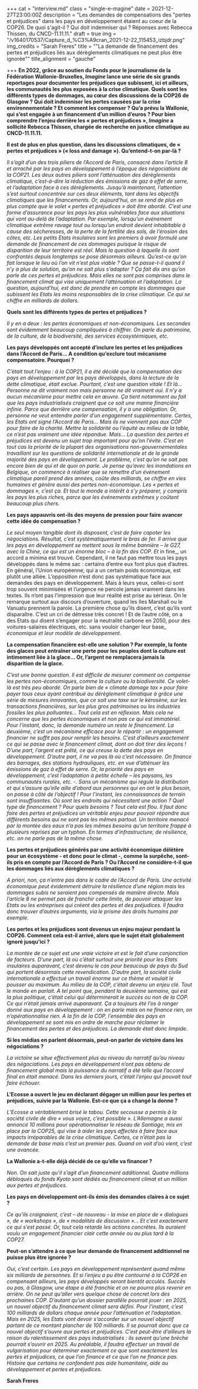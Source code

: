 +++
cat = "interview.md"
class = "single-e-magine"
date = 2021-12-27T23:00:00Z
description = "Les demandes de compensations des \"pertes et préjudices\" dans les pays en développement étaient au coeur de la COP26. De quoi s'agit-il ? Qui doit indemniser qui ? Réponses avec Rebecca Thissen, du CNCD-11.11.11."
draft = true
img = "/v1640170537/Capture_d_%C3%A9cran_2021-12-22_115453_izbjdr.png"
img_credits = "Sarah Freres"
title = "\"La demande de financement des pertes et préjudices liés aux dérèglements climatiques ne peut plus être ignorée\""
title_alignment = "gauche"

+++
**En 2022, grâce au soutien du Fonds pour le journalisme de la Fédération Wallonie-Bruxelles, _Imagine_ lance une série de six grands reportages pour documenter les préjudices que subissent, ici et ailleurs, les communautés les plus exposées à la crise climatique. Quels sont les différents types de dommages, au cœur des discussions de la COP26 de Glasgow ? Qui doit indemniser les pertes causées par la crise environnementale ? Et comment les compenser ? Qu’a prévu la Wallonie, qui s’est engagée à un financement d’un million d’euros ? Pour bien comprendre l’enjeu derrière les « pertes et préjudices », _Imagine_ a sollicité Rebecca Thissen, chargée de recherche en justice climatique au CNCD-11.11.11.**

**Il est de plus en plus question, dans les discussions climatiques, de « pertes et préjudices » (« loss and damage »). Qu’entend-t-on par-là ?**

_Il s’agit d’un des trois piliers de l’Accord de Paris, consacré dans l’article 8 et arraché par les pays en développement à l’époque des négociations de la COP21. Les deux autres piliers sont l’atténuation des dérèglements climatique, c’est-à-dire la réduction des émissions de gaz à effet de serre, et l’adaptation face à ces dérèglements. Jusqu’à maintenant, l’attention s’est surtout concentrée sur ces deux éléments, tant dans les objectifs climatiques que les financements. Or, aujourd’hui, on se rend de plus en plus compte que le volet « pertes et préjudices » doit être abordé. C’est une forme d’assurance pour les pays les plus vulnérables face aux situations qui vont au-delà de l’adaptation. Par exemple, lorsqu’un événement climatique extrême ravage tout ou lorsqu’un endroit devient inhabitable à cause des sécheresses, de la perte de la fertilité des sols, de l’érosion des côtes, etc. Les petits Etats insulaires sont les premiers à avoir formulé une demande de financement de ces dommages puisque le risque de disparition de leur territoire est réel. Mais la question à laquelle ils sont confrontés depuis longtemps se pose désormais ailleurs. Qu’est-ce qu’on fait lorsque le lieu où l’on vit n’est plus viable ? Que se passe-t-il quand il n’y a plus de solution, qu’on ne sait plus s’adapter ? Ça fait dix ans qu’on parle de ces pertes et préjudices. Mais elles ne sont pas comprises dans le financement climat qui vise uniquement l’atténuation et l’adaptation. La question, aujourd’hui, est donc de prendre en compte les dommages que subissent les Etats les moins responsables de la crise climatique. Ce qui se chiffre en milliards de dollars._

**Quels sont les différents types de pertes et préjudices ?**

_Il y en a deux : les pertes économiques et non-économiques. Les secondes sont évidemment beaucoup compliquées à chiffrer. On parle du patrimoine, de la culture, de la biodiversité, des services écosystémiques, etc._

**Les pays développés ont accepté d’inclure les pertes et les préjudices dans l’Accord de Paris… A condition qu’exclure tout mécanisme compensatoire. Pourquoi ?**

_C’était tout l’enjeu : à la COP21, il a été décidé que la compensation_ _des pays en développement par les pays développés, dans la lecture de la dette climatique, était exclue. Pourtant, c’est une question vitale ! Et là… Personne ne dit vraiment non mais personne ne dit vraiment oui. Il n’y a aucun mécanisme pour mettre cela en œuvre. Ça tient notamment au fait que les pays industrialisés craignent que ce soit une manne financière infinie. Parce que derrière une compensation, il y a une obligation. Or, personne ne veut entendre parler d’un engagement supplémentaire. Certes, les Etats ont signé l’Accord de Paris… Mais ils ne viennent pas aux COP pour faire de la charité. Mettre la solidarité ou l’équité au milieu de la table, ce n’est pas vraiment une idée répandue. Mais… La question des pertes et préjudices est devenu un sujet trop important pour qu’on l’évite. C’est en tout cas la priorité de la plupart des organisations non-gouvernementales travaillant sur les questions de solidarité internationale et de la grande majorité des pays en développement. Le problème, c’est qu’on ne sait pas encore bien de qui et de quoi on parle. Je pense qu’avec les inondations en Belgique, on commence à réaliser que se remettre d’un événement climatique pareil prend des années, coûte des milliards, se chiffre en vies humaines et génère aussi des pertes non-économique. Les « pertes et dommages », c’est ça. Et tout le monde a intérêt à s’y préparer, y compris les pays les plus riches, parce que les événements extrêmes y coûtent beaucoup plus chers._

**Les pays appauvris ont-ils des moyens de pression pour faire avancer cette idée de compensation ?**

_Le seul moyen tangible dont ils disposent, c’est de faire capoter les négociations. Résultat, c’est systématiquement le bras de fer. Il arrive que les pays en développement se mettent sous la même bannière – le G27, avec la Chine, ce qui est un énorme bloc – à la fin des COP._ _Et_ in fine_, un accord a minima est trouvé. Cependant, il ne faut pas mettre tous les pays développés dans le même sac : certains d’entre eux font plus que d’autres. En général, l’Union européenne, qui a un certain poids économique, est plutôt une alliée. L’opposition n’est donc pas systématique face aux demandes des pays en développement. Mais à leurs yeux, celles-ci sont trop souvent minimisées et l’urgence ne percole jamais vraiment dans les textes. Ils n’ont pas l’impression que leur réalité est prise au sérieux. On le remarque surtout aux discours d’ouverture, quand les Iles Marshall ou le Vanuatu prennent la parole. La première chose qu’ils disent, c’est qu’ils vont disparaître. C’est un cri de détresse très concret ! Et de l’autre côté, on a des Etats qui disent s’engager pour la neutralité carbone en 2050, pour des voitures-salaires électriques, etc. sans vouloir changer leur base_ _économique et leur modèle de développement._

**La compensation financière est-elle une solution ? Par exemple, la fonte des glaces peut entraîner une perte pour les peuples dont la culture est intimement liée à la glace… Or, l’argent ne remplacera jamais la disparition de la glace.**

_C’est une bonne question. Il est difficile de mesurer comment on compense les pertes non-économiques, comme la culture ou la biodiversité. Ce volet-là est très peu abordé. On parle bien de « climate damage tax » pour faire payer tous ceux ayant contribué au dérèglement climatique à grâce une série de mesures innovantes, que ce soit une taxe sur le kérosène, sur les transactions financières, sur les plus gros patrimoines ou les industries fossiles les plus polluantes… Tout cela est en réflexion. Mais cela ne concerne que les pertes économiques et non pas ce qui est immatériel. Pour l’instant, donc, la demande numéro un reste le financement. La deuxième, c’est un mécanisme efficace pour le répartir : un engagement financier ne suffit pas pour remplir les besoins. C’est d’ailleurs exactement ce qui se passe avec le financement climat, dont on doit tirer des leçons ! D’une part, l’argent est prêté, ce qui creuse la dette des pays en développement. D’autre part, il ne va pas là où c’est nécessaire. On finance des barrages, des stations hydrauliques, etc. en vue d’atténuer les émissions de gaz à effet de serre. Or, la priorité des pays en développement, c’est l’adaptation à petite échelle – les paysans, les communautés rurales, etc. -. Sans un mécanisme qui régule la distribution et qui s’assure qu’elle aille d’abord aux personnes qui en ont le plus besoin, on passe à côté de l’objectif ! Pour l’instant, les connaissances de terrain sont insuffisantes. Où sont les endroits qui nécessitent une action ? Quel type de financement ? Pour quels besoins ? Tout cela est flou. Il faut donc faire des pertes et préjudices un véritable enjeu pour pouvoir répondre aux différents besoins qui ne sont pas les mêmes partout. Un territoire menacé par la montée des eaux n’a pas les mêmes besoins qu’un territoire frappé à plusieurs reprises par un typhon. En termes d’infrastructure, de résilience, etc. on ne parle pas de la même chose._

**Les pertes et préjudices générés par une activité économique délétère pour un écosystème - et donc pour le climat -, comme la surpêche, sont-ils pris en compte par l’Accord de Paris ? Ou l’Accord ne considère-t-il que les dommages liés aux dérèglements climatiques ?**

_A priori, non, ça n’entre pas dans le cadre de l’Accord de Paris. Une activité économique peut évidemment détruire la résilience d’une région mais les dommages subis ne seraient pas compensés de manière directe. Mais l’article 8 ne permet pas de franchir cette limite, de pouvoir attaquer les Etats ou les entreprises qui créent des pertes et des préjudices. Il faudra donc trouver d’autres arguments, via le prisme des droits humains par exemple._

**Les pertes et les préjudices sont devenus un enjeu majeur pendant la COP26. Comment cela est-il arrivé, alors que le sujet était globalement ignoré jusqu’ici ?**

_La montée de ce sujet est une vraie victoire et est le fait d’une conjonction de facteurs. D’une part, là où c’était surtout une priorité pour les Etats insulaires auparavant, c’est devenu le cas pour beaucoup de pays du Sud qui portent désormais cette revendication. D’autre part, la société civile internationale a effectué un travail énorme sur ce thème et voulait le pousser au maximum. Au milieu de la COP, c’était devenu un enjeu clé. Tout le monde en parlait. A tel point que, pendant la deuxième semaine, qui est la plus politique, c’était celui qui déterminerait le succès ou non de la COP. Ce qui n’était jamais arrivé auparavant. Ça a toujours été l’os à ronger donné aux pays en développement : on en parle mais on ne finance rien, on n’opérationnalise rien. A la fin de la COP, l’ensemble des pays en développement se sont mis en ordre de marche pour réclamer le financement des pertes et des préjudices. La demande était donc limpide._

**Si les médias en parlent désormais, peut-on parler de victoire dans les négociations ?**

_La victoire se situe effectivement plus au niveau du narratif qu’au niveau des négociations. Les pays en développement n’ont pas obtenu de financement global mais la puissance du narratif a été telle que l’accord final en était menacé. Dans les derniers jours, c’était l’enjeu qui pouvait tout faire échouer._

**L’Ecosse a ouvert le jeu en déclarant dégager un million pour les pertes et préjudices, suivie par la Wallonie. Est-ce que ça a changé la donne ?**

_L’Ecosse a véritablement brisé le tabou. Cette secousse a permis à la société civile de dire « vous voyez, c’est possible ». L’Allemagne a aussi annoncé 10 millions pour opérationnaliser le réseau de Santiago, mis en place par la COP25, qui vise à aider les pays affectés à faire face aux impacts irréparables de la crise climatique. Certes, ce n’était pas la demande de base mais c’est un premier pas. Quand on voit d’où vient, c’est une avancée._

**La Wallonie a-t-elle déjà décidé de ce qu’elle va financer ?**

_Non. On sait juste qu’il s’agit d’un financement additionnel. Quatre millions débloqués du fonds Kyoto sont dédiés au financement climat et un million aux pertes et préjudices._

**Les pays en développement ont-ils émis des demandes claires à ce sujet ?**

_Ce qu’ils craignaient, c’est – de nouveau - la mise en place de « dialogues », de « workshops », de « modalités de discussion »… Et c’est exactement ce qui s’est passé. Or, tout cela retarde les actions concrètes. Ils auraient voulu un engagement financier clair cette année ou au plus tard à la COP27._

**Peut-on s’attendre à ce que leur demande de financement additionnel ne puisse plus être ignorée ?**

_Oui, c’est certain. Les pays en développement représentent quand même six milliards de personnes. Et si l’enjeu a pu être contourné à la COP26 en compensant ailleurs, les pays développés seront bientôt acculés. Succès ou pas, à Glasgow, une étape a été franchie et on ne pourra plus revenir en arrière. On ne peut qu’aller vers quelque chose de concret lors des prochaines COP. D’autant qu’un dossier parallèle pourrait jouer : en 2025, un nouvel objectif du financement climat sera défini. Pour l’instant, c’est 100 milliards de dollars chaque année pour l’atténuation et l’adaptation. Mais en 2025, les Etats vont devoir s’accorder sur un nouvel objectif partant de ce montant plancher de 100 milliards. Il se pourrait donc que ce nouvel objectif s’ouvre aux pertes et préjudices. C’est peut-être d’ailleurs la raison du ralentissement des pays industrialisés : ils savent qu’une brèche pourrait s’ouvrir en 2025. Au préalable, il faudra effectuer un travail de vulgarisation pour déterminer exactement ce que sont exactement les pertes et préjudices, ce que l’on finance et ce que l’on ne finance pas. Histoire que certains ne confondent pas aide humanitaire, aide au développement et pertes et préjudices._ 

**Sarah Freres**